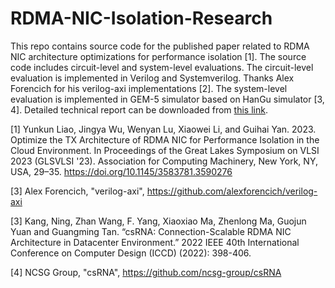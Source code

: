 # RDMA-NIC-Isolation-Research

This repo contains source code for the published paper related to RDMA NIC architecture optimizations for performance isolation [1]. The source code includes circuit-level and system-level evaluations. The circuit-level evaluation is implemented in Verilog and Systemverilog. Thanks Alex Forencich for his verilog-axi implementations [2]. The system-level evaluation is implemented in GEM-5 simulator based on HanGu simulator [3, 4]. Detailed technical report can be downloaded from [this link](https://papers.ssrn.com/sol3/papers.cfm?abstract_id=4701405).

[1] Yunkun Liao, Jingya Wu, Wenyan Lu, Xiaowei Li, and Guihai Yan. 2023. Optimize the TX Architecture of RDMA NIC for Performance Isolation in the Cloud Environment. In Proceedings of the Great Lakes Symposium on VLSI 2023 (GLSVLSI '23). Association for Computing Machinery, New York, NY, USA, 29–35. https://doi.org/10.1145/3583781.3590276

[3] Alex Forencich, "verilog-axi", https://github.com/alexforencich/verilog-axi 

[3] Kang, Ning, Zhan Wang, F. Yang, Xiaoxiao Ma, Zhenlong Ma, Guojun Yuan and Guangming Tan. “csRNA: Connection-Scalable RDMA NIC Architecture in Datacenter Environment.” 2022 IEEE 40th International Conference on Computer Design (ICCD) (2022): 398-406.

[4] NCSG Group, "csRNA", https://github.com/ncsg-group/csRNA

